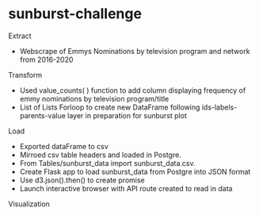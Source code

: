 # sunburst-challenge

Extract
- Webscrape of Emmys Nominations by television program and network from 2016-2020

Transform
- Used value_counts( ) function to add column displaying frequency of emmy nominations by television program/title
- List of Lists Forloop to create new DataFrame following ids-labels-parents-value layer in preparation for sunburst plot

Load
- Exported dataFrame to csv
- Mirroed csv table headers and loaded in Postgre.
- From Tables/sunburst_data import sunburst_data.csv.
- Create Flask app to load sunburst_data from Postgre into JSON format
- Use d3.json().then() to create promise 
- Launch interactive browser with API route created to read in data

Visualization
